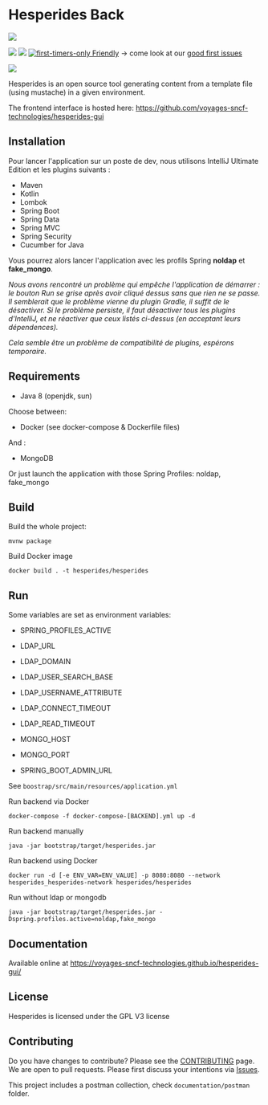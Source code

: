 # Hesperides Back

[![](https://travis-ci.org/voyages-sncf-technologies/hesperides.svg)](https://travis-ci.org/voyages-sncf-technologies/hesperides)

[![](https://img.shields.io/github/contributors/voyages-sncf-technologies/hesperides.svg)](https://img.shields.io/github/contributors/voyages-sncf-technologies/hesperides.svg)
[![](https://img.shields.io/badge/PRs-welcome-brightgreen.svg?style=flat)](http://makeapullrequest.com)
[![first-timers-only Friendly](https://img.shields.io/badge/first--timers--only-friendly-blue.svg)](http://www.firsttimersonly.com/)
-> come look at our [good first issues](https://github.com/voyages-sncf-technologies/hesperides/issues?q=is%3Aissue+is%3Aopen+label%3A%22good+first+issue%22)

[![](https://img.shields.io/badge/License-GPL%20v3-blue.svg)](https://www.gnu.org/licenses/gpl-3.0)

Hesperides is an open source tool generating content from a template file (using mustache) in a given environment.

The frontend interface is hosted here: https://github.com/voyages-sncf-technologies/hesperides-gui


## Installation

Pour lancer l'application sur un poste de dev, nous utilisons IntelliJ Ultimate Edition et les plugins suivants :

* Maven
* Kotlin
* Lombok
* Spring Boot
* Spring Data
* Spring MVC
* Spring Security
* Cucumber for Java

Vous pourrez alors lancer l'application avec les profils Spring **noldap** et **fake_mongo**.


*Nous avons rencontré un problème qui empêche l'application de démarrer : le bouton Run se grise après avoir cliqué dessus sans que rien ne se passe. Il semblerait que le problème vienne du plugin Gradle, il suffit de le désactiver. Si le problème persiste, il faut désactiver tous les plugins d'IntelliJ, et ne réactiver que ceux listés ci-dessus (en acceptant leurs dépendences).*


*Cela semble être un problème de compatibilité de plugins, espérons temporaire.*

## Requirements

 * Java 8 (openjdk, sun)
 
 Choose between:

 * Docker (see docker-compose & Dockerfile files)
 
 And :
 
 * MongoDB

Or just launch the application with those Spring Profiles: noldap, fake_mongo

## Build

Build the whole project:
 
    mvnw package

Build Docker image

    docker build . -t hesperides/hesperides

## Run

Some variables are set as environment variables:
* SPRING_PROFILES_ACTIVE

* LDAP_URL
* LDAP_DOMAIN
* LDAP_USER_SEARCH_BASE
* LDAP_USERNAME_ATTRIBUTE
* LDAP_CONNECT_TIMEOUT
* LDAP_READ_TIMEOUT

* MONGO_HOST
* MONGO_PORT

* SPRING_BOOT_ADMIN_URL

See `boostrap/src/main/resources/application.yml`

Run backend via Docker

    docker-compose -f docker-compose-[BACKEND].yml up -d

Run backend manually

    java -jar bootstrap/target/hesperides.jar
    
Run backend using Docker

    docker run -d [-e ENV_VAR=ENV_VALUE] -p 8080:8080 --network hesperides_hesperides-network hesperides/hesperides
    
Run without ldap or mongodb

    java -jar bootstrap/target/hesperides.jar -Dspring.profiles.active=noldap,fake_mongo

## Documentation

Available online at <https://voyages-sncf-technologies.github.io/hesperides-gui/>

## License

Hesperides is licensed under the GPL V3 license

## Contributing

Do you have changes to contribute? Please see the [CONTRIBUTING](CONTRIBUTING.md) page.
We are open to pull requests. Please first discuss your intentions via [Issues](https://github.com/voyages-sncf-technologies/hesperides/issues).

This project includes a postman collection, check `documentation/postman` folder.
